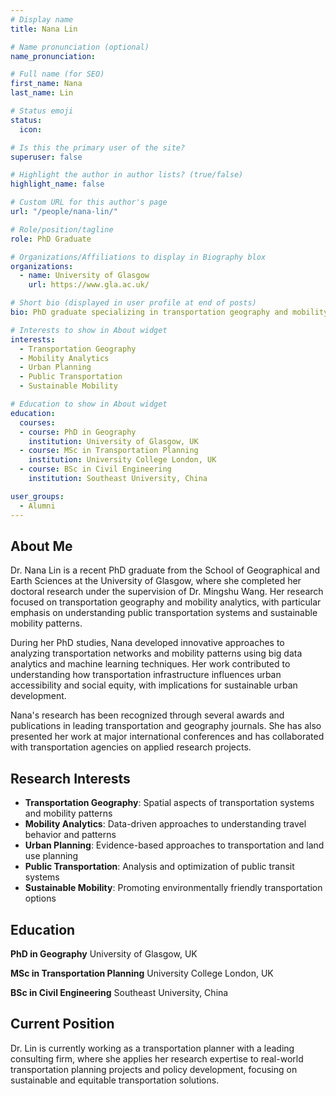 ```yaml
---
# Display name
title: Nana Lin

# Name pronunciation (optional)
name_pronunciation:

# Full name (for SEO)
first_name: Nana
last_name: Lin

# Status emoji
status:
  icon:

# Is this the primary user of the site?
superuser: false

# Highlight the author in author lists? (true/false)
highlight_name: false

# Custom URL for this author's page
url: "/people/nana-lin/"

# Role/position/tagline
role: PhD Graduate

# Organizations/Affiliations to display in Biography blox
organizations:
  - name: University of Glasgow
    url: https://www.gla.ac.uk/

# Short bio (displayed in user profile at end of posts)
bio: PhD graduate specializing in transportation geography and mobility analytics.

# Interests to show in About widget
interests:
  - Transportation Geography
  - Mobility Analytics
  - Urban Planning
  - Public Transportation
  - Sustainable Mobility

# Education to show in About widget
education:
  courses:
  - course: PhD in Geography
    institution: University of Glasgow, UK
  - course: MSc in Transportation Planning
    institution: University College London, UK
  - course: BSc in Civil Engineering
    institution: Southeast University, China

user_groups:
  - Alumni
---
```


## About Me

Dr. Nana Lin is a recent PhD graduate from the School of Geographical and Earth Sciences at the University of Glasgow, where she completed her doctoral research under the supervision of Dr. Mingshu Wang. Her research focused on transportation geography and mobility analytics, with particular emphasis on understanding public transportation systems and sustainable mobility patterns.

During her PhD studies, Nana developed innovative approaches to analyzing transportation networks and mobility patterns using big data analytics and machine learning techniques. Her work contributed to understanding how transportation infrastructure influences urban accessibility and social equity, with implications for sustainable urban development.

Nana's research has been recognized through several awards and publications in leading transportation and geography journals. She has also presented her work at major international conferences and has collaborated with transportation agencies on applied research projects.

## Research Interests

- **Transportation Geography**: Spatial aspects of transportation systems and mobility patterns
- **Mobility Analytics**: Data-driven approaches to understanding travel behavior and patterns
- **Urban Planning**: Evidence-based approaches to transportation and land use planning
- **Public Transportation**: Analysis and optimization of public transit systems
- **Sustainable Mobility**: Promoting environmentally friendly transportation options

## Education

**PhD in Geography**
University of Glasgow, UK

**MSc in Transportation Planning**
University College London, UK

**BSc in Civil Engineering**
Southeast University, China

## Current Position

Dr. Lin is currently working as a transportation planner with a leading consulting firm, where she applies her research expertise to real-world transportation planning projects and policy development, focusing on sustainable and equitable transportation solutions.

